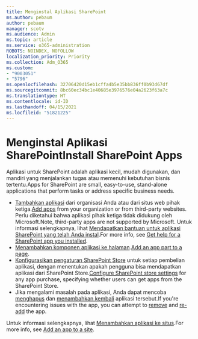 ```yaml
---
title: Menginstal Aplikasi SharePoint
ms.author: pebaum
author: pebaum
manager: scotv
ms.audience: Admin
ms.topic: article
ms.service: o365-administration
ROBOTS: NOINDEX, NOFOLLOW
localization_priority: Priority
ms.collection: Adm_O365
ms.custom:
- "9003051"
- "5796"
ms.openlocfilehash: 32706420d15eb1cffa4b5e35bb836ff0b93d67df
ms.sourcegitcommit: 8bc60ec34bc1e40685e3976576e04a2623f63a7c
ms.translationtype: HT
ms.contentlocale: id-ID
ms.lasthandoff: 04/15/2021
ms.locfileid: "51821225"
---
```

# <a name="install-sharepoint-apps"></a><span data-ttu-id="98f4a-102">Menginstal Aplikasi SharePoint</span><span class="sxs-lookup"><span data-stu-id="98f4a-102">Install SharePoint Apps</span></span>

<span data-ttu-id="98f4a-103">Aplikasi untuk SharePoint adalah aplikasi kecil, mudah digunakan, dan mandiri yang menjalankan tugas atau memenuhi kebutuhan bisnis tertentu.</span><span class="sxs-lookup"><span data-stu-id="98f4a-103">Apps for SharePoint are small, easy-to-use, stand-alone applications that perform tasks or address specific business needs.</span></span>

- <span data-ttu-id="98f4a-104">[Tambahkan aplikasi](https://support.microsoft.com/office/ef9c0dbd-7fe1-4715-a1b0-fe3bc81317cb)  dari organisasi Anda atau dari situs web pihak ketiga.</span><span class="sxs-lookup"><span data-stu-id="98f4a-104">[Add apps](https://support.microsoft.com/office/ef9c0dbd-7fe1-4715-a1b0-fe3bc81317cb)  from your organization or from third-party websites.</span></span> <span data-ttu-id="98f4a-105">Perlu diketahui bahwa aplikasi pihak ketiga tidak didukung oleh Microsoft.</span><span class="sxs-lookup"><span data-stu-id="98f4a-105">Note, third-party apps are not supported by Microsoft.</span></span> <span data-ttu-id="98f4a-106">Untuk informasi selengkapnya, lihat  [Mendapatkan bantuan untuk aplikasi SharePoint yang telah Anda instal](https://support.office.com/article/get-help-for-a-sharepoint-app-you-installed-fd98af7f-6af0-4573-8360-8f5631c6ab21).</span><span class="sxs-lookup"><span data-stu-id="98f4a-106">For more info, see  [Get help for a SharePoint app you installed](https://support.office.com/article/get-help-for-a-sharepoint-app-you-installed-fd98af7f-6af0-4573-8360-8f5631c6ab21).</span></span>
-   <span data-ttu-id="98f4a-107">[Menambahkan komponen aplikasi ke halaman](https://support.microsoft.com/office/6f06c0b7-44b8-4c69-b4ad-85197eee8d78).</span><span class="sxs-lookup"><span data-stu-id="98f4a-107">[Add an app part to a page](https://support.microsoft.com/office/6f06c0b7-44b8-4c69-b4ad-85197eee8d78).</span></span>
-   <span data-ttu-id="98f4a-108">[Konfigurasikan pengaturan SharePoint Store](https://docs.microsoft.com/sharepoint/configure-sharepoint-store-settings)  untuk setiap pembelian aplikasi, dengan menentukan apakah pengguna bisa mendapatkan aplikasi dari SharePoint Store.</span><span class="sxs-lookup"><span data-stu-id="98f4a-108">[Configure SharePoint store settings](https://docs.microsoft.com/sharepoint/configure-sharepoint-store-settings)  for any app purchase, specifying whether users can get apps from the SharePoint Store.</span></span>
-   <span data-ttu-id="98f4a-109">Jika mengalami masalah pada aplikasi, Anda dapat mencoba  [menghapus](https://support.microsoft.com/office/03198d1b-c33b-498d-9469-af641a587d6c)  dan  [menambahkan kembali](https://support.microsoft.com/office/ef9c0dbd-7fe1-4715-a1b0-fe3bc81317cb)  aplikasi tersebut.</span><span class="sxs-lookup"><span data-stu-id="98f4a-109">If you're encountering issues with the app, you can attempt to  [remove](https://support.microsoft.com/office/03198d1b-c33b-498d-9469-af641a587d6c)  and  [re-add](https://support.microsoft.com/office/ef9c0dbd-7fe1-4715-a1b0-fe3bc81317cb)  the app.</span></span>

<span data-ttu-id="98f4a-110">Untuk informasi selengkapnya, lihat  [Menambahkan aplikasi ke situs](https://support.microsoft.com/office/add-an-app-to-a-site-ef9c0dbd-7fe1-4715-a1b0-fe3bc81317cb).</span><span class="sxs-lookup"><span data-stu-id="98f4a-110">For more info, see  [Add an app to a site](https://support.microsoft.com/office/add-an-app-to-a-site-ef9c0dbd-7fe1-4715-a1b0-fe3bc81317cb).</span></span>